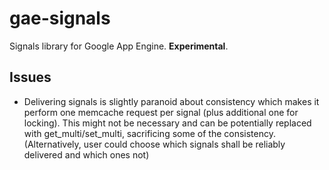 # gae-signals

Signals library for Google App Engine. **Experimental**.

## Issues

* Delivering signals is slightly paranoid about consistency
  which makes it perform one memcache request per signal
  (plus additional one for locking). This might not be necessary
  and can be potentially replaced with get_multi/set_multi, sacrificing
  some of the consistency. (Alternatively, user could choose which signals
  shall be reliably delivered and which ones not)